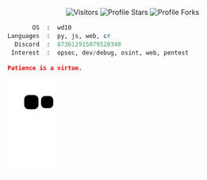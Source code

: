 <p align="center"><img src="https://gpvc.arturio.dev/cikzGit" alt="Visitors"></a>
<img src="https://img.shields.io/badge/dynamic/json?&label=Total%20Stars&color=bb2527&style=flat&style=for-the-badge&query=%24.stars&url=https://api.github-star-counter.workers.dev/user/cikzGit" alt="Profile Stars"></a>
<img src="https://img.shields.io/badge/dynamic/json?&label=Total%20Forks&color=bb2527&style=flat&style=for-the-badge&query=%24.forks&url=https://api.github-star-counter.workers.dev/user/cikzGit" alt="Profile Forks"></a>

```python
       OS  :  wd10
Languages  :  py, js, web, c#
  Discord  :  873612915079520348
 Interest  :  opsec, dev/debug, osint, web, pentest
```

```json
Patience is a virtue.
```

<a href="https://discord.gg/9VhKyA7u4c" target="_blank"><img src="https://github.com/AstraaDev/AstraaDev/blob/output/github-contribution-grid-snake.svg" alt="snake"></a>

